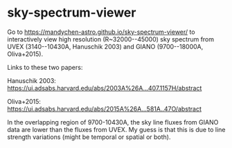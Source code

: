 # sky-spectrum-viewer
Go to https://mandychen-astro.github.io/sky-spectrum-viewer/ to interactively view high resolution (R~32000--45000) sky spectrum from UVEX (3140--10430A, Hanuschik 2003) and GIANO (9700--18000A, Oliva+2015).

Links to these two papers:

Hanuschik 2003: https://ui.adsabs.harvard.edu/abs/2003A%26A...407.1157H/abstract

Oliva+2015: https://ui.adsabs.harvard.edu/abs/2015A%26A...581A..47O/abstract

In the overlapping region of 9700-10430A, the sky line fluxes from GIANO data are lower than the fluxes from UVEX.  My guess is that this is due to line strength variations (might be temporal or spatial or both).  
